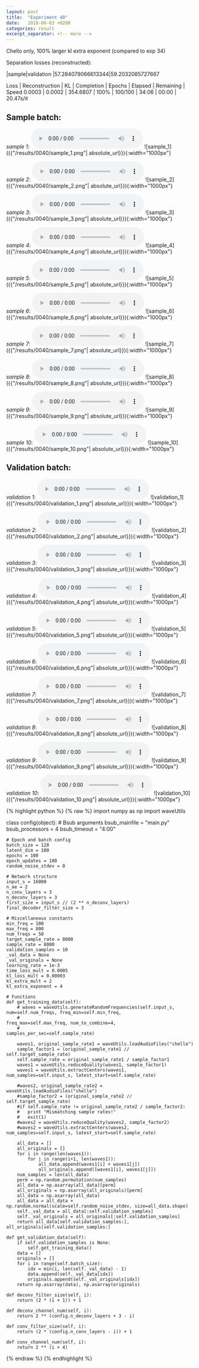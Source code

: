 ```yaml
---
layout: post
title:  "Experiment 40"
date:   2018-06-03 +0200
categories: result
excerpt_separator: <!-- more -->
---
```

Chello only, 100% larger kl extra exponent (compared to exp 34)

Separation losses (reconstructed):

|sample|validation
|57.284079066613344|59.2032085727667

Loss | Reconstruction | KL | Completion | Epochs | Elapsed | Remaining | Speed
0.0003 | 0.0002 | 354.6807 | 100% | 100/100 | 34:06 | 00:00 | 20.47s/it<!-- more -->

## **Sample batch**:
_sample 1_:
<audio src="/ResultsOverview/results/0040/sample_1.wav" controls preload></audio>
![sample_1]({{"/results/0040/sample_1.png"| absolute_url}}){:width="1000px"}

_sample 2_:
<audio src="/ResultsOverview/results/0040/sample_2.wav" controls preload></audio>
![sample_2]({{"/results/0040/sample_2.png"| absolute_url}}){:width="1000px"}

_sample 3_:
<audio src="/ResultsOverview/results/0040/sample_3.wav" controls preload></audio>
![sample_3]({{"/results/0040/sample_3.png"| absolute_url}}){:width="1000px"}

_sample 4_:
<audio src="/ResultsOverview/results/0040/sample_4.wav" controls preload></audio>
![sample_4]({{"/results/0040/sample_4.png"| absolute_url}}){:width="1000px"}

_sample 5_:
<audio src="/ResultsOverview/results/0040/sample_5.wav" controls preload></audio>
![sample_5]({{"/results/0040/sample_5.png"| absolute_url}}){:width="1000px"}

_sample 6_:
<audio src="/ResultsOverview/results/0040/sample_6.wav" controls preload></audio>
![sample_6]({{"/results/0040/sample_6.png"| absolute_url}}){:width="1000px"}

_sample 7_:
<audio src="/ResultsOverview/results/0040/sample_7.wav" controls preload></audio>
![sample_7]({{"/results/0040/sample_7.png"| absolute_url}}){:width="1000px"}

_sample 8_:
<audio src="/ResultsOverview/results/0040/sample_8.wav" controls preload></audio>
![sample_8]({{"/results/0040/sample_8.png"| absolute_url}}){:width="1000px"}

_sample 9_:
<audio src="/ResultsOverview/results/0040/sample_9.wav" controls preload></audio>
![sample_9]({{"/results/0040/sample_9.png"| absolute_url}}){:width="1000px"}

_sample 10_:
<audio src="/ResultsOverview/results/0040/sample_10.wav" controls preload></audio>
![sample_10]({{"/results/0040/sample_10.png"| absolute_url}}){:width="1000px"}

## **Validation batch**:
_validation 1_:
<audio src="/ResultsOverview/results/0040/validation_1.wav" controls preload></audio>
![validation_1]({{"/results/0040/validation_1.png"| absolute_url}}){:width="1000px"}

_validation 2_:
<audio src="/ResultsOverview/results/0040/validation_2.wav" controls preload></audio>
![validation_2]({{"/results/0040/validation_2.png"| absolute_url}}){:width="1000px"}

_validation 3_:
<audio src="/ResultsOverview/results/0040/validation_3.wav" controls preload></audio>
![validation_3]({{"/results/0040/validation_3.png"| absolute_url}}){:width="1000px"}

_validation 4_:
<audio src="/ResultsOverview/results/0040/validation_4.wav" controls preload></audio>
![validation_4]({{"/results/0040/validation_4.png"| absolute_url}}){:width="1000px"}

_validation 5_:
<audio src="/ResultsOverview/results/0040/validation_5.wav" controls preload></audio>
![validation_5]({{"/results/0040/validation_5.png"| absolute_url}}){:width="1000px"}

_validation 6_:
<audio src="/ResultsOverview/results/0040/validation_6.wav" controls preload></audio>
![validation_6]({{"/results/0040/validation_6.png"| absolute_url}}){:width="1000px"}

_validation 7_:
<audio src="/ResultsOverview/results/0040/validation_7.wav" controls preload></audio>
![validation_7]({{"/results/0040/validation_7.png"| absolute_url}}){:width="1000px"}

_validation 8_:
<audio src="/ResultsOverview/results/0040/validation_8.wav" controls preload></audio>
![validation_8]({{"/results/0040/validation_8.png"| absolute_url}}){:width="1000px"}

_validation 9_:
<audio src="/ResultsOverview/results/0040/validation_9.wav" controls preload></audio>
![validation_9]({{"/results/0040/validation_9.png"| absolute_url}}){:width="1000px"}

_validation 10_:
<audio src="/ResultsOverview/results/0040/validation_10.wav" controls preload></audio>
![validation_10]({{"/results/0040/validation_10.png"| absolute_url}}){:width="1000px"}


{% highlight python %}
{% raw %}
import numpy as np
import waveUtils


class config(object):
	# Bsub arguments
	bsub_mainfile = "main.py"
	bsub_processors = 4
	bsub_timeout = "4:00"

	# Epoch and batch config
	batch_size = 128
	latent_dim = 100
	epochs = 100
	epoch_updates = 100
	random_noise_stdev = 0

	# Network structure
	input_s = 16000
	n_ae = 2
	n_conv_layers = 3
	n_deconv_layers = 3
	first_size = input_s // (2 ** n_deconv_layers)
	final_decoder_filter_size = 3

	# Miscellaneous constants
	min_freq = 100
	max_freq = 800
	num_freqs = 50
	target_sample_rate = 8000
	sample_rate = 8000
	validation_samples = 10
	_val_data = None
	_val_originals = None
	learning_rate = 1e-3
	time_loss_mult = 0.0005
	kl_loss_mult = 0.00003
	kl_extra_mult = 2
	kl_extra_exponent = 4

	# Functions
	def get_training_data(self):
		# waves = waveUtils.generateRandomFrequencies(self.input_s, num=self.num_freqs, freq_min=self.min_freq,
		#                                            freq_max=self.max_freq, num_to_combine=4,
		#                                            samples_per_sec=self.sample_rate)

		waves1, original_sample_rate1 = waveUtils.loadAudioFiles("chello")
		sample_factor1 = (original_sample_rate1 // self.target_sample_rate)
		self.sample_rate = original_sample_rate1 / sample_factor1
		waves1 = waveUtils.reduceQuality(waves1, sample_factor1)
		waves1 = waveUtils.extractCenters(waves1, num_samples=self.input_s, latest_start=self.sample_rate)

		#waves2, original_sample_rate2 = waveUtils.loadAudioFiles("chello")
		#sample_factor2 = (original_sample_rate2 // self.target_sample_rate)
		#if self.sample_rate != original_sample_rate2 / sample_factor2:
		#	print "Mismatching sample rates!"
		#	exit(1)
		#waves2 = waveUtils.reduceQuality(waves2, sample_factor2)
		#waves2 = waveUtils.extractCenters(waves2, num_samples=self.input_s, latest_start=self.sample_rate)

		all_data = []
		all_originals = []
		for i in range(len(waves1)):
			for j in range(i+1, len(waves1)):
				all_data.append(waves1[i] + waves1[j])
				all_originals.append([waves1[i], waves1[j]])
		num_samples = len(all_data)
		perm = np.random.permutation(num_samples)
		all_data = np.asarray(all_data)[perm]
		all_originals = np.asarray(all_originals)[perm]
		all_data = np.asarray(all_data)
		all_data = all_data + np.random.normal(scale=self.random_noise_stdev, size=all_data.shape)
		self._val_data = all_data[:self.validation_samples]
		self._val_originals = all_originals[:self.validation_samples]
		return all_data[self.validation_samples:], all_originals[self.validation_samples:]

	def get_validation_data(self):
		if self.validation_samples is None:
			self.get_training_data()
		data = []
		originals = []
		for i in range(self.batch_size):
			idx = min(i, len(self._val_data) - 1)
			data.append(self._val_data[idx])
			originals.append(self._val_originals[idx])
		return np.asarray(data), np.asarray(originals)

	def deconv_filter_size(self, i):
		return (2 * (i + 1)) + 1

	def deconv_channel_num(self, i):
		return 2 ** (config.n_deconv_layers + 3 - i)

	def conv_filter_size(self, i):
		return (2 * (config.n_conv_layers - i)) + 1

	def conv_channel_num(self, i):
		return 2 ** (i + 4)

{% endraw %}
{% endhighlight %}
